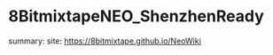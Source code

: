 # 8BitmixtapeNEO_ShenzhenReady

summary: <a summary for your project>
site: https://8bitmixtape.github.io/NeoWiki
